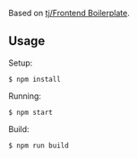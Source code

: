 Based on [tj/Frontend Boilerplate](https://github.com/tj/frontend-boilerplate).

## Usage

Setup:

```
$ npm install
```

Running:

```
$ npm start
```

Build:

```
$ npm run build
```
